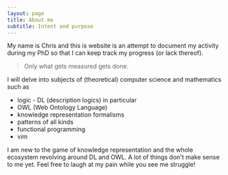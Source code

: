 ```yaml
---
layout: page
title: About me
subtitle: Intent and purpose
---
```


My name is Chris and this is website is an attempt to document my activity during my PhD so that I can keep track my progress (or lack thereof).
> Only what gets measured gets done.

I will delve into subjects of (theoretical) computer science and mathematics such as
- logic - DL (description logics) in particular
- OWL (Web Ontology Language)
- knowledge representation formalisms 
- patterns of all kinds
- functional programming
- vim

I am new to the game of knowledge representation and the whole ecosystem revolving around DL and OWL. A lot of things don't make sense to me yet. Feel free to laugh at my pain while you see me struggle!
